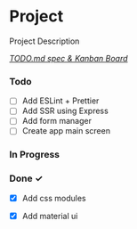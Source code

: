 # Project

Project Description

<em>[TODO.md spec & Kanban Board](https://bit.ly/3fCwKfM)</em>

### Todo

- [ ] Add ESLint + Prettier  
- [ ] Add SSR using Express  
- [ ] Add form manager  
- [ ] Create app main screen  

### In Progress


### Done ✓

- [x] Add css modules  
- [x] Add material ui  

